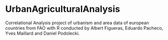 # UrbanAgriculturalAnalysis
Correlational Analysis project of urbanism and area data of european countries from FAO with R conducted by Albert Figueras, Eduardo Pacheco, Yves Maillard and Daniel Podolecki.
